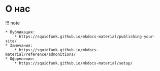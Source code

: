 # О нас
!!! note

    * Публикация:
        * https://squidfunk.github.io/mkdocs-material/publishing-your-site/ 
    * Замечания:
        * https://squidfunk.github.io/mkdocs-material/reference/admonitions/
    * Оформление:
        * https://squidfunk.github.io/mkdocs-material/setup/